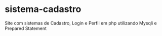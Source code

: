 # sistema-cadastro
Site com sistemas de Cadastro, Login e Perfil em php utilizando Mysqli e Prepared Statement
